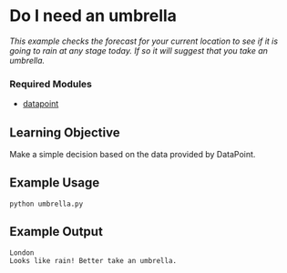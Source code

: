 # Do I need an umbrella

_This example checks the forecast for your current location to see if it is going
to rain at any stage today. If so it will suggest that you take an umbrella._

### Required Modules
 * [datapoint](https://github.com/ejep/datapoint-python)

## Learning Objective

Make a simple decision based on the data provided by DataPoint.

## Example Usage

```Shell
python umbrella.py
```

## Example Output

```
London
Looks like rain! Better take an umbrella.
```
